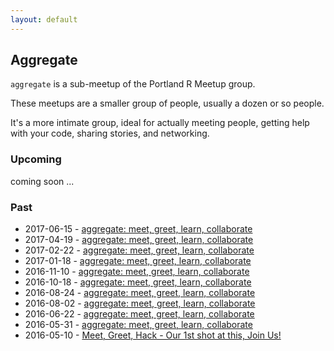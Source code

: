 ```yaml
---
layout: default
---
```


## Aggregate

`aggregate` is a sub-meetup of the Portland R Meetup group.

These meetups are a smaller group of people, usually a dozen or so people.

It's a more intimate group, ideal for actually meeting people,
getting help with your code, sharing stories, and networking.

### Upcoming

coming soon ...

### Past

* 2017-06-15 - [aggregate: meet, greet, learn, collaborate](https://www.meetup.com/portland-r-user-group/events/240454471/)
* 2017-04-19 - [aggregate: meet, greet, learn, collaborate](https://www.meetup.com/portland-r-user-group/events/238569772/)
* 2017-02-22 - [aggregate: meet, greet, learn, collaborate](https://www.meetup.com/portland-r-user-group/events/236220667/)
* 2017-01-18 - [aggregate: meet, greet, learn, collaborate](https://www.meetup.com/portland-r-user-group/events/236220667/)
* 2016-11-10 - [aggregate: meet, greet, learn, collaborate](http://www.meetup.com/portland-r-user-group/events/235130167/)
* 2016-10-18 - [aggregate: meet, greet, learn, collaborate](http://www.meetup.com/portland-r-user-group/events/234177763/)
* 2016-08-24 - [aggregate: meet, greet, learn, collaborate](http://www.meetup.com/portland-r-user-group/events/233121100/)
* 2016-08-02 - [aggregate: meet, greet, learn, collaborate](http://www.meetup.com/portland-r-user-group/events/232134520/)
* 2016-06-22 - [aggregate: meet, greet, learn, collaborate](http://www.meetup.com/portland-r-user-group/events/231720260/)
* 2016-05-31 - [aggregate: meet, greet, learn, collaborate](http://www.meetup.com/portland-r-user-group/events/231057729/)
* 2016-05-10 - [Meet, Greet, Hack - Our 1st shot at this, Join Us!](http://www.meetup.com/portland-r-user-group/events/230627770/)
